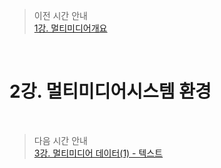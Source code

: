 > 이전 시간 안내  
> [1강. 멀티미디어개요](./01_Multimedia_Overview.md)  

<br>

# 2강. 멀티미디어시스템 환경  

<br>

> 다음 시간 안내  
> [3강. 멀티미디어 데이터(1) - 텍스트](./03_Multimedia_Data1__text.md)  